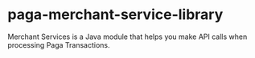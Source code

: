 # paga-merchant-service-library

Merchant Services is a Java module that helps you make API calls when processing Paga Transactions.
